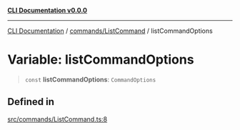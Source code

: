 [**CLI Documentation v0.0.0**](../../../README.md)

***

[CLI Documentation](../../../modules.md) / [commands/ListCommand](../README.md) / listCommandOptions

# Variable: listCommandOptions

> `const` **listCommandOptions**: `CommandOptions`

## Defined in

[src/commands/ListCommand.ts:8](https://github.com/stonemjs/cli/blob/7903e21087d732d9d42947a348eb3c473963e042/src/commands/ListCommand.ts#L8)
